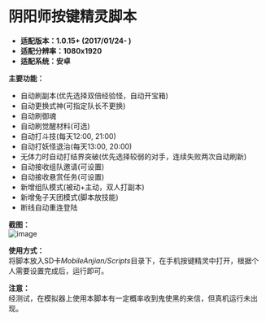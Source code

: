# 阴阳师按键精灵脚本
- **适配版本：1.0.15+ (2017/01/24- )**
- **适配分辨率：1080x1920**
- **适配系统：安卓**

**主要功能：**

- 自动刷副本(优先选择双倍经验怪，自动开宝箱)
- 自动更换式神(可指定队长不更换)
- 自动刷御魂
- 自动刷觉醒材料(可选)
- 自动打斗技(每天12:00, 21:00)
- 自动打妖怪退治(每天13:00, 20:00)
- 无体力时自动打结界突破(优先选择较弱的对手，连续失败两次自动刷新)
- 自动接收组队邀请(可设置)
- 自动接收悬赏任务(可设置)
- 新增组队模式(被动+主动，双人打副本)
- 新增兔子天团模式(脚本放技能)
- 断线自动重连登陆

**截图：**<br>
![image](https://raw.githubusercontent.com/using1174/yys/master/setting.png)

**使用方式：**<br>
将脚本放入SD卡*MobileAnjian/Scripts*目录下，在手机按键精灵中打开，根据个人需要设置完成后，运行即可。

**注意：**<br>
经测试，在模拟器上使用本脚本有一定概率收到鬼使黑的来信，但真机运行未出现。
